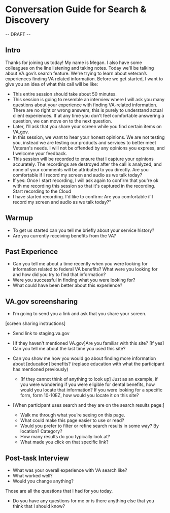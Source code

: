 # Conversation Guide for Search & Discovery
-- DRAFT --
## Intro
Thanks for joining us today! My name is Megan. I also have some colleagues on the line listening and taking notes. Today we'll be talking about VA.gov’s search feature. We're trying to learn about veteran’s experiences finding VA related information.
Before we get started, I want to give you an idea of what this call will be like:
- This entire session should take about 50 minutes.
- This session is going to resemble an interview where I will ask you many questions about your experience with finding VA-related information. There are no right or wrong answers, this is purely to understand actual client experiences. If at any time you don't feel comfortable answering a question, we can move on to the next question.
- Later, I'll ask that you share your screen while you find certain items on VA.gov.
- In this session, we want to hear your honest opinions. We are not testing you, instead we are testing our products and services to better meet Veteran's needs. I will not be offended by any opinions you express, and I welcome your feedback.
- This session will be recorded to ensure that I capture your opinions accurately. The recordings are destroyed after the call is analyzed, and none of your comments will be attributed to you directly. Are you comfortable if I record my screen and audio as we talk today?
- If yes: Once I start recording, I will ask again to confirm that you're ok with me recording this session so that it's captured in the recording.
Start recording to the Cloud
- I have started recording. I'd like to confirm: Are you comfortable if I record my screen and audio as we talk today?"

## Warmup
- To get us started can you tell me briefly about your service history?
- Are you currently receiving benefits from the VA?


## Past Experience
- Can you tell me about a time recently when you were looking for information related to federal VA benefits? What were you looking for and how did you try to find that information? 
- Were you successful in finding what you were looking for? 
- What could have been better about this experience?

## VA.gov screensharing 

- I’m going to send you a link and ask that you share your screen.

[screen sharing instructions] 

- Send link to staging.va.gov
- [If they haven't mentioned VA.gov]Are you familiar with this site? [If yes] Can you tell me about the last time you used this site?
- Can you show me how you would go about finding more information about [education] benefits? (replace education with what the participant has mentioned previously)
    - [If they cannot think of anything to look up] Just as an example, if you were wondering if you were eligible for dental benefits, how would you locate that information?
If you were looking for a specific form, form 10-10EZ, how would you locate it on this site?

- [When participant uses search and they are on the search results page:]

  - Walk me through what you’re seeing on this page.
  - What could make this page easier to use or read?
  - Would you prefer to filter or refine search results in some way? By location? Category?
  - How many results do you typically look at?
  - What made you click on that specific link?
  
## Post-task Interview 

- What was your overall experience with VA search like?
- What worked well? 
- Would you change anything?

Those are all the questions that I had for you today.
- Do you have any questions for me or is there anything else that you think that I should know?








